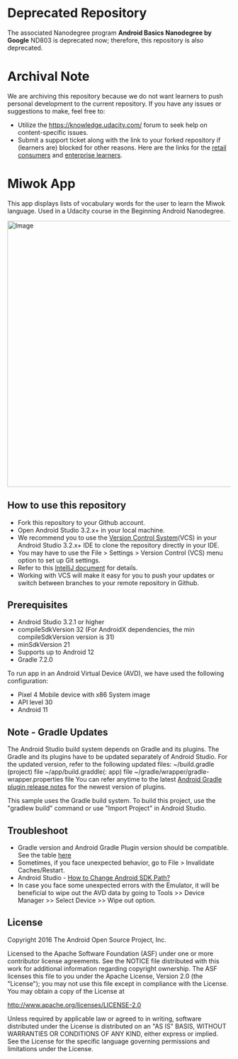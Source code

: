 # Deprecated Repository
The associated Nanodegree program **Android Basics Nanodegree by Google** ND803 is deprecated now; therefore, this repository is also deprecated. 
# Archival Note
We are archiving this repository because we do not want learners to push personal development to the current repository. If you have any issues or suggestions to make, feel free to:
- Utilize the https://knowledge.udacity.com/ forum to seek help on content-specific issues.
- Submit a support ticket along with the link to your forked repository if (learners are) blocked for other reasons. Here are the links for the [retail consumers](https://udacity.zendesk.com/hc/en-us/requests/new) and [enterprise learners](https://udacityenterprise.zendesk.com/hc/en-us/requests/new?ticket_form_id=360000279131). 


Miwok App
===================================

This app displays lists of vocabulary words for the user to learn the Miwok language.
Used in a Udacity course in the Beginning Android Nanodegree.

<img src="https://user-images.githubusercontent.com/75619408/185410556-d29c7d56-a6aa-4846-89b0-b5c26e8fbaa4.jpg" alt="Image" width="600">



How to use this repository
--------------
- Fork this repository to your Github account.
- Open Android Studio 3.2.x+ in your local machine.
- We recommend you to use the [Version Control System](https://developer.android.com/studio/intro#version_control_basics)(VCS) in your Android Studio 3.2.x+ IDE to clone the repository directly in your IDE.
- You may have to use the File > Settings > Version Control (VCS) menu option to set up Git settings.
- Refer to this [IntelliJ document](https://www.jetbrains.com/help/idea/version-control-integration.html) for details.
- Working with VCS will make it easy for you to push your updates or switch between branches to your remote repository in Github.

Prerequisites
--------------

- Android Studio 3.2.1 or higher
- compileSdkVersion 32 (For AndroidX dependencies, the min compileSdkVersion version is 31)
- minSdkVersion 21
- Supports up to Android 12
- Gradle 7.2.0

To run app in an Android Virtual Device (AVD), we have used the following configuration:
- Pixel 4 Mobile device with x86 System image
- API level 30
- Android 11

Note - Gradle Updates
---------------

The Android Studio build system depends on Gradle and its plugins. The Gradle and its plugins have to be updated separately of Android Studio.
For the updated version, refer to the following updated files:
~/build.gradle (project) file
~/app/build.graddle(: app) file
~/gradle/wrapper/gradle-wrapper.properties file
You can refer anytime to the latest [Android Gradle plugin release notes](https://developer.android.com/studio/releases/gradle-plugin) for the newest version of plugins.


This sample uses the Gradle build system. To build this project, use the
"gradlew build" command or use "Import Project" in Android Studio.

Troubleshoot
---------------
- Gradle version and Android Gradle Plugin version should be compatible. See the table [here](https://developer.android.com/studio/releases/gradle-plugin#updating-gradle)
- Sometimes, if you face unexpected behavior, go to File > Invalidate Caches/Restart. 
- Android Studio - [How to Change Android SDK Path?](https://stackoverflow.com/questions/16581752/android-studio-how-to-change-android-sdk-path/18409923#18409923)  
- In case you face some unexpected errors with the Emulator, it will be beneficial to wipe out the AVD data by going to Tools >> Device Manager >> Select Device >> Wipe out option.


License
-------

Copyright 2016 The Android Open Source Project, Inc.

Licensed to the Apache Software Foundation (ASF) under one or more contributor
license agreements.  See the NOTICE file distributed with this work for
additional information regarding copyright ownership.  The ASF licenses this
file to you under the Apache License, Version 2.0 (the "License"); you may not
use this file except in compliance with the License.  You may obtain a copy of
the License at

http://www.apache.org/licenses/LICENSE-2.0

Unless required by applicable law or agreed to in writing, software
distributed under the License is distributed on an "AS IS" BASIS, WITHOUT
WARRANTIES OR CONDITIONS OF ANY KIND, either express or implied.  See the
License for the specific language governing permissions and limitations under
the License.
